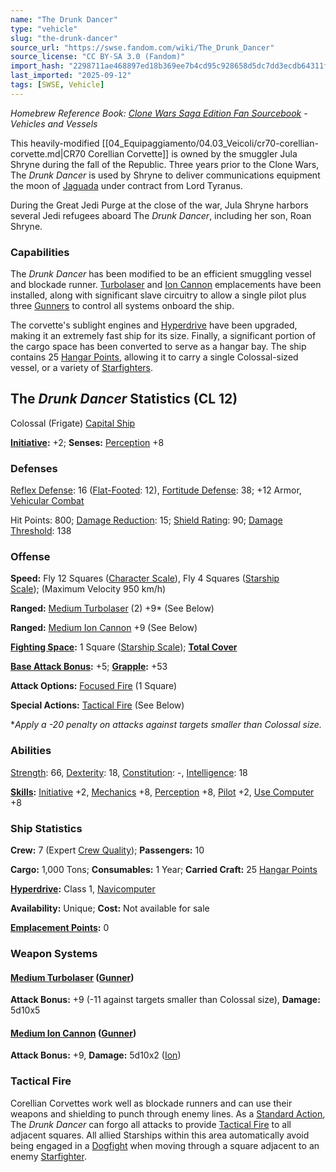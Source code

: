```yaml
---
name: "The Drunk Dancer"
type: "vehicle"
slug: "the-drunk-dancer"
source_url: "https://swse.fandom.com/wiki/The_Drunk_Dancer"
source_license: "CC BY-SA 3.0 (Fandom)"
import_hash: "2298711ae468897ed18b369ee7b4cd95c928658d5dc7dd3ecdb64311fcd233b1"
last_imported: "2025-09-12"
tags: [SWSE, Vehicle]
---
```

*Homebrew Reference Book: [Clone Wars Saga Edition Fan Sourcebook](https://swse.fandom.com/wiki/Clone_Wars_Saga_Edition_Fan_Sourcebook) - Vehicles and Vessels*

This heavily-modified [[04_Equipaggiamento/04.03_Veicoli/cr70-corellian-corvette.md|CR70 Corellian Corvette]] is owned by the smuggler Jula Shryne during the fall of the Republic. Three years prior to the Clone Wars, The *Drunk Dancer* is used by Shryne to deliver communications equipment the moon of [Jaguada](https://swse.fandom.com/wiki/Jaguada) under contract from Lord Tyranus.

During the Great Jedi Purge at the close of the war, Jula Shryne harbors several Jedi refugees aboard The *Drunk Dancer*, including her son, Roan Shryne.

### Capabilities
The *Drunk Dancer* has been modified to be an efficient smuggling vessel and blockade runner. [Turbolaser](https://swse.fandom.com/wiki/Turbolaser) and [Ion Cannon](https://swse.fandom.com/wiki/Ion_Cannon) emplacements have been installed, along with significant slave circuitry to allow a single pilot plus three [Gunners](https://swse.fandom.com/wiki/Gunners) to control all systems onboard the ship.

The corvette's sublight engines and [Hyperdrive](https://swse.fandom.com/wiki/Hyperdrive) have been upgraded, making it an extremely fast ship for its size. Finally, a significant portion of the cargo space has been converted to serve as a hangar bay. The ship contains 25 [Hangar Points](https://swse.fandom.com/wiki/Hangar_Points), allowing it to carry a single Colossal-sized vessel, or a variety of [Starfighters](https://swse.fandom.com/wiki/Starfighters).

## The *Drunk Dancer* Statistics (CL 12)
Colossal (Frigate) [Capital Ship](https://swse.fandom.com/wiki/Capital_Ship)

**[Initiative](https://swse.fandom.com/wiki/Initiative):** +2; **Senses:** [Perception](https://swse.fandom.com/wiki/Perception) +8
### Defenses
[Reflex Defense](https://swse.fandom.com/wiki/Reflex_Defense_(Vehicles)): 16 ([Flat-Footed](https://swse.fandom.com/wiki/Flat-Footed): 12), [Fortitude Defense](https://swse.fandom.com/wiki/Fortitude_Defense_(Vehicles)): 38; +12 Armor, [Vehicular Combat](https://swse.fandom.com/wiki/Vehicular_Combat)

Hit Points: 800; [Damage Reduction](https://swse.fandom.com/wiki/Damage_Reduction): 15; [Shield Rating](https://swse.fandom.com/wiki/Shield_Rating): 90; [Damage Threshold](https://swse.fandom.com/wiki/Damage_Threshold_(Vehicles)): 138
### Offense
**Speed:** Fly 12 Squares ([Character Scale](https://swse.fandom.com/wiki/Character_Scale)), Fly 4 Squares ([Starship Scale](https://swse.fandom.com/wiki/Starship_Scale)); (Maximum Velocity 950 km/h)

**Ranged:** [Medium Turbolaser](https://swse.fandom.com/wiki/Medium_Turbolaser) (2) +9* (See Below)

**Ranged:** [Medium Ion Cannon](https://swse.fandom.com/wiki/Medium_Ion_Cannon) +9 (See Below)

**[Fighting Space](https://swse.fandom.com/wiki/Fighting_Space):** 1 Square ([Starship Scale](https://swse.fandom.com/wiki/Starship_Scale)); **[Total Cover](https://swse.fandom.com/wiki/Total_Cover)**

**[Base Attack Bonus](https://swse.fandom.com/wiki/Base_Attack_Bonus):** +5; **[Grapple](https://swse.fandom.com/wiki/Grapple):** +53

**Attack Options:** [Focused Fire](https://swse.fandom.com/wiki/Focused_Fire) (1 Square)

**Special Actions:** [Tactical Fire](https://swse.fandom.com/wiki/Tactical_Fire) (See Below)

**Apply a -20 penalty on attacks against targets smaller than Colossal size.*
### Abilities
[Strength](https://swse.fandom.com/wiki/Strength): 66, [Dexterity](https://swse.fandom.com/wiki/Dexterity): 18, [Constitution](https://swse.fandom.com/wiki/Constitution): -, [Intelligence](https://swse.fandom.com/wiki/Intelligence): 18

**[Skills](https://swse.fandom.com/wiki/Skills):** [Initiative](https://swse.fandom.com/wiki/Initiative) +2, [Mechanics](https://swse.fandom.com/wiki/Mechanics) +8, [Perception](https://swse.fandom.com/wiki/Perception) +8, [Pilot](https://swse.fandom.com/wiki/Pilot) +2, [Use Computer](https://swse.fandom.com/wiki/Use_Computer) +8
### Ship Statistics
**Crew:** 7 (Expert [Crew Quality](https://swse.fandom.com/wiki/Crew_Quality)); **Passengers:** 10

**Cargo:** 1,000 Tons; **Consumables:** 1 Year; **Carried Craft:** 25 [Hangar Points](https://swse.fandom.com/wiki/Hangar_Points)

**[Hyperdrive](https://swse.fandom.com/wiki/Hyperdrive):** Class 1, [Navicomputer](https://swse.fandom.com/wiki/Navicomputer)

**Availability:** Unique; **Cost:** Not available for sale

**[Emplacement Points](https://swse.fandom.com/wiki/Emplacement_Points):** 0
### Weapon Systems
#### **[Medium Turbolaser](https://swse.fandom.com/wiki/Medium_Turbolaser) ([Gunner](https://swse.fandom.com/wiki/Gunner))**
**Attack Bonus:** +9 (-11 against targets smaller than Colossal size), **Damage:** 5d10x5
#### **[Medium Ion Cannon](https://swse.fandom.com/wiki/Medium_Ion_Cannon) ([Gunner](https://swse.fandom.com/wiki/Gunner))**
**Attack Bonus:** +9, **Damage:** 5d10x2 ([Ion](https://swse.fandom.com/wiki/Ion))
### Tactical Fire
Corellian Corvettes work well as blockade runners and can use their weapons and shielding to punch through enemy lines. As a [Standard Action](https://swse.fandom.com/wiki/Standard_Action), The *Drunk Dancer* can forgo all attacks to provide [Tactical Fire](https://swse.fandom.com/wiki/Tactical_Fire) to all adjacent squares. All allied Starships within this area automatically avoid being engaged in a [Dogfight](https://swse.fandom.com/wiki/Dogfight) when moving through a square adjacent to an enemy [Starfighter](https://swse.fandom.com/wiki/Starfighter).